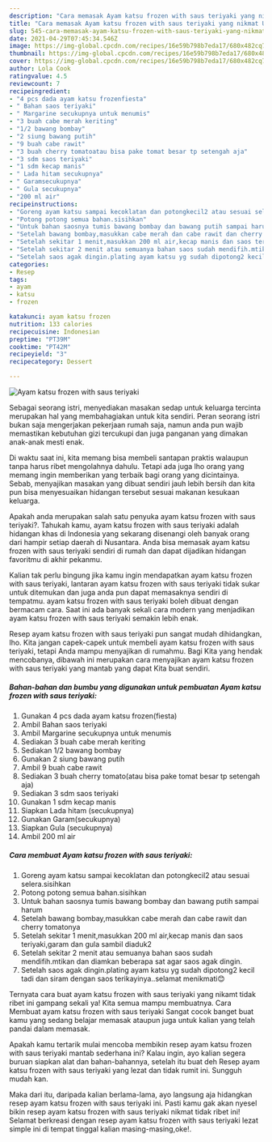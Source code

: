 ```yaml
---
description: "Cara memasak Ayam katsu frozen with saus teriyaki yang nikmat Untuk Jualan"
title: "Cara memasak Ayam katsu frozen with saus teriyaki yang nikmat Untuk Jualan"
slug: 545-cara-memasak-ayam-katsu-frozen-with-saus-teriyaki-yang-nikmat-untuk-jualan
date: 2021-04-29T07:45:34.546Z
image: https://img-global.cpcdn.com/recipes/16e59b798b7eda17/680x482cq70/ayam-katsu-frozen-with-saus-teriyaki-foto-resep-utama.jpg
thumbnail: https://img-global.cpcdn.com/recipes/16e59b798b7eda17/680x482cq70/ayam-katsu-frozen-with-saus-teriyaki-foto-resep-utama.jpg
cover: https://img-global.cpcdn.com/recipes/16e59b798b7eda17/680x482cq70/ayam-katsu-frozen-with-saus-teriyaki-foto-resep-utama.jpg
author: Lola Cook
ratingvalue: 4.5
reviewcount: 7
recipeingredient:
- "4 pcs dada ayam katsu frozenfiesta"
- " Bahan saos teriyaki"
- " Margarine secukupnya untuk menumis"
- "3 buah cabe merah keriting"
- "1/2 bawang bombay"
- "2 siung bawang putih"
- "9 buah cabe rawit"
- "3 buah cherry tomatoatau bisa pake tomat besar tp setengah aja"
- "3 sdm saos teriyaki"
- "1 sdm kecap manis"
- " Lada hitam secukupnya"
- " Garamsecukupnya"
- " Gula secukupnya"
- "200 ml air"
recipeinstructions:
- "Goreng ayam katsu sampai kecoklatan dan potongkecil2 atau sesuai selera.sisihkan"
- "Potong potong semua bahan.sisihkan"
- "Untuk bahan saosnya tumis bawang bombay dan bawang putih sampai harum"
- "Setelah bawang bombay,masukkan cabe merah dan cabe rawit dan cherry tomatonya"
- "Setelah sekitar 1 menit,masukkan 200 ml air,kecap manis dan saos teriyaki,garam dan gula sambil diaduk2"
- "Setelah sekitar 2 menit atau semuanya bahan saos sudah mendifih.mtikan dan diamkan beberapa sat agar saos agak dingin."
- "Setelah saos agak dingin.plating ayam katsu yg sudah dipotong2 kecil tadi dan siram dengan saos terikayinya..selamat menikmati😊"
categories:
- Resep
tags:
- ayam
- katsu
- frozen

katakunci: ayam katsu frozen 
nutrition: 133 calories
recipecuisine: Indonesian
preptime: "PT39M"
cooktime: "PT42M"
recipeyield: "3"
recipecategory: Dessert

---
```



![Ayam katsu frozen with saus teriyaki](https://img-global.cpcdn.com/recipes/16e59b798b7eda17/680x482cq70/ayam-katsu-frozen-with-saus-teriyaki-foto-resep-utama.jpg)

Sebagai seorang istri, menyediakan masakan sedap untuk keluarga tercinta merupakan hal yang membahagiakan untuk kita sendiri. Peran seorang istri bukan saja mengerjakan pekerjaan rumah saja, namun anda pun wajib memastikan kebutuhan gizi tercukupi dan juga panganan yang dimakan anak-anak mesti enak.

Di waktu  saat ini, kita memang bisa membeli santapan praktis walaupun tanpa harus ribet mengolahnya dahulu. Tetapi ada juga lho orang yang memang ingin memberikan yang terbaik bagi orang yang dicintainya. Sebab, menyajikan masakan yang dibuat sendiri jauh lebih bersih dan kita pun bisa menyesuaikan hidangan tersebut sesuai makanan kesukaan keluarga. 



Apakah anda merupakan salah satu penyuka ayam katsu frozen with saus teriyaki?. Tahukah kamu, ayam katsu frozen with saus teriyaki adalah hidangan khas di Indonesia yang sekarang disenangi oleh banyak orang dari hampir setiap daerah di Nusantara. Anda bisa memasak ayam katsu frozen with saus teriyaki sendiri di rumah dan dapat dijadikan hidangan favoritmu di akhir pekanmu.

Kalian tak perlu bingung jika kamu ingin mendapatkan ayam katsu frozen with saus teriyaki, lantaran ayam katsu frozen with saus teriyaki tidak sukar untuk ditemukan dan juga anda pun dapat memasaknya sendiri di tempatmu. ayam katsu frozen with saus teriyaki boleh dibuat dengan bermacam cara. Saat ini ada banyak sekali cara modern yang menjadikan ayam katsu frozen with saus teriyaki semakin lebih enak.

Resep ayam katsu frozen with saus teriyaki pun sangat mudah dihidangkan, lho. Kita jangan capek-capek untuk membeli ayam katsu frozen with saus teriyaki, tetapi Anda mampu menyajikan di rumahmu. Bagi Kita yang hendak mencobanya, dibawah ini merupakan cara menyajikan ayam katsu frozen with saus teriyaki yang mantab yang dapat Kita buat sendiri.

<!--inarticleads1-->

##### Bahan-bahan dan bumbu yang digunakan untuk pembuatan Ayam katsu frozen with saus teriyaki:

1. Gunakan 4 pcs dada ayam katsu frozen(fiesta)
1. Ambil  Bahan saos teriyaki
1. Ambil  Margarine secukupnya untuk menumis
1. Sediakan 3 buah cabe merah keriting
1. Sediakan 1/2 bawang bombay
1. Gunakan 2 siung bawang putih
1. Ambil 9 buah cabe rawit
1. Sediakan 3 buah cherry tomato(atau bisa pake tomat besar tp setengah aja)
1. Sediakan 3 sdm saos teriyaki
1. Gunakan 1 sdm kecap manis
1. Siapkan  Lada hitam (secukupnya)
1. Gunakan  Garam(secukupnya)
1. Siapkan  Gula (secukupnya)
1. Ambil 200 ml air




<!--inarticleads2-->

##### Cara membuat Ayam katsu frozen with saus teriyaki:

1. Goreng ayam katsu sampai kecoklatan dan potongkecil2 atau sesuai selera.sisihkan
1. Potong potong semua bahan.sisihkan
1. Untuk bahan saosnya tumis bawang bombay dan bawang putih sampai harum
1. Setelah bawang bombay,masukkan cabe merah dan cabe rawit dan cherry tomatonya
1. Setelah sekitar 1 menit,masukkan 200 ml air,kecap manis dan saos teriyaki,garam dan gula sambil diaduk2
1. Setelah sekitar 2 menit atau semuanya bahan saos sudah mendifih.mtikan dan diamkan beberapa sat agar saos agak dingin.
1. Setelah saos agak dingin.plating ayam katsu yg sudah dipotong2 kecil tadi dan siram dengan saos terikayinya..selamat menikmati😊




Ternyata cara buat ayam katsu frozen with saus teriyaki yang nikamt tidak ribet ini gampang sekali ya! Kita semua mampu membuatnya. Cara Membuat ayam katsu frozen with saus teriyaki Sangat cocok banget buat kamu yang sedang belajar memasak ataupun juga untuk kalian yang telah pandai dalam memasak.

Apakah kamu tertarik mulai mencoba membikin resep ayam katsu frozen with saus teriyaki mantab sederhana ini? Kalau ingin, ayo kalian segera buruan siapkan alat dan bahan-bahannya, setelah itu buat deh Resep ayam katsu frozen with saus teriyaki yang lezat dan tidak rumit ini. Sungguh mudah kan. 

Maka dari itu, daripada kalian berlama-lama, ayo langsung aja hidangkan resep ayam katsu frozen with saus teriyaki ini. Pasti kamu gak akan nyesel bikin resep ayam katsu frozen with saus teriyaki nikmat tidak ribet ini! Selamat berkreasi dengan resep ayam katsu frozen with saus teriyaki lezat simple ini di tempat tinggal kalian masing-masing,oke!.


